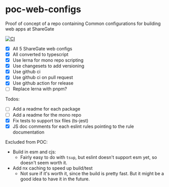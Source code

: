 # poc-web-configs
Proof of concept of a repo containing Common configurations for building web apps at ShareGate

[![CI](https://github.com/alexasselin008/poc-web-configs/actions/workflows/ci.yml/badge.svg)](https://github.com/alexasselin008/poc-web-configs/actions/workflows/ci.yml)

- [X] All 5 ShareGate web configs
- [X] All converted to typescript
- [X] Use lerna for mono repo scripting
- [X] Use changesets to add versioning
- [X] Use github ci
- [X] Use github ci on pull request
- [X] Use github action for release
- [ ] Replace lerna with pnpm?

Todos: 
- [ ] Add a readme for each package
- [ ] Add a readme for the mono repo
- [X] Fix tests to support tsx files (ts-jest)
- [X] JS doc comments for each eslint rules pointing to the rule documentation

Excluded from POC: 
- Build in esm and cjs:
  - Fairly easy to do with `tsup`, but eslint doesn't support esm yet, so doesn't seem worth it.
- Add nx caching to speed up build/test
  - Not sure if it's worth it, since the build is pretty fast. But it might be a good idea to have it in the future.
